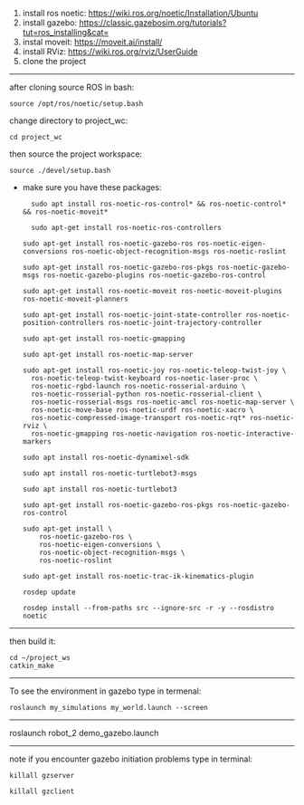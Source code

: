1. install ros noetic: https://wiki.ros.org/noetic/Installation/Ubuntu
2. install gazebo: https://classic.gazebosim.org/tutorials?tut=ros_installing&cat=
3. instal moveit: https://moveit.ai/install/
4. install RViz: https://wiki.ros.org/rviz/UserGuide
5. clone the project
---------------------------
after cloning source ROS in bash:

    source /opt/ros/noetic/setup.bash 

change directory to project_wc:

    cd project_wc
  
then source the project workspace:

    source ./devel/setup.bash

* make sure you have these packages:

        sudo apt install ros-noetic-ros-control* && ros-noetic-control* && ros-noetic-moveit*

        sudo apt-get install ros-noetic-ros-controllers

      sudo apt-get install ros-noetic-gazebo-ros ros-noetic-eigen-conversions ros-noetic-object-recognition-msgs ros-noetic-roslint

      sudo apt-get install ros-noetic-gazebo-ros-pkgs ros-noetic-gazebo-msgs ros-noetic-gazebo-plugins ros-noetic-gazebo-ros-control

      sudo apt-get install ros-noetic-moveit ros-noetic-moveit-plugins ros-noetic-moveit-planners

      sudo apt-get install ros-noetic-joint-state-controller ros-noetic-position-controllers ros-noetic-joint-trajectory-controller
      
      sudo apt-get install ros-noetic-gmapping
      
      sudo apt-get install ros-noetic-map-server
      
      sudo apt-get install ros-noetic-joy ros-noetic-teleop-twist-joy \
        ros-noetic-teleop-twist-keyboard ros-noetic-laser-proc \
        ros-noetic-rgbd-launch ros-noetic-rosserial-arduino \
        ros-noetic-rosserial-python ros-noetic-rosserial-client \
        ros-noetic-rosserial-msgs ros-noetic-amcl ros-noetic-map-server \
        ros-noetic-move-base ros-noetic-urdf ros-noetic-xacro \
        ros-noetic-compressed-image-transport ros-noetic-rqt* ros-noetic-rviz \
        ros-noetic-gmapping ros-noetic-navigation ros-noetic-interactive-markers
        
      sudo apt install ros-noetic-dynamixel-sdk
      
      sudo apt install ros-noetic-turtlebot3-msgs
      
      sudo apt install ros-noetic-turtlebot3
      
      sudo apt-get install ros-noetic-gazebo-ros-pkgs ros-noetic-gazebo-ros-control
      
      sudo apt-get install \
          ros-noetic-gazebo-ros \
          ros-noetic-eigen-conversions \
          ros-noetic-object-recognition-msgs \
          ros-noetic-roslint
          
      sudo apt-get install ros-noetic-trac-ik-kinematics-plugin
          
      rosdep update
      
      rosdep install --from-paths src --ignore-src -r -y --rosdistro noetic


---------------------------
then build it:

    cd ~/project_ws
    catkin_make
    
---------------------------
To see the environment in gazebo type in termenal:

    roslaunch my_simulations my_world.launch --screen

---------------------------

roslaunch robot_2 demo_gazebo.launch

---------------------------
note if you encounter gazebo initiation problems type in terminal:

    killall gzserver
    
    killall gzclient
